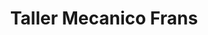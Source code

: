 ---
title: "Taller Mecanico Frans"
url: /alota/taller-mecanico-frans/
shop: reparación de automóviles
---